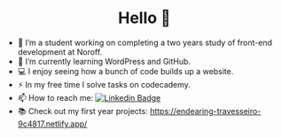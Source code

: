 <h1 align="center">Hello 👋 </h1>

- 🏫 I’m a student working on completing a two years study of front-end development at Noroff.
- 🌱 I’m currently learning WordPress and GitHub.
- 💻 I enjoy seeing how a bunch of code builds up a website.
- ⚡ In my free time I solve tasks on codecademy.
- 📫 How to reach me: [![Linkedin Badge](https://img.shields.io/badge/-Hanna-blue?style=flat&logo=Linkedin&logoColor=white)](https://www.linkedin.com/in/hanna-fjeldsaa-0b4797127/)
- 📚 Check out my first year projects: https://endearing-travesseiro-9c4817.netlify.app/
